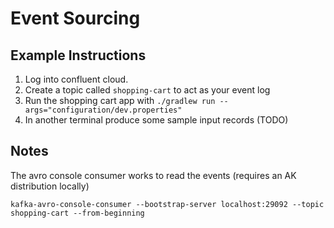# Event Sourcing

## Example Instructions
1. Log into confluent cloud. 
1. Create a topic called `shopping-cart` to act as your event log
1. Run the shopping cart app with `./gradlew run --args="configuration/dev.properties"`
1. In another terminal produce some sample input records (TODO)


## Notes
The avro console consumer works to read the events (requires an AK distribution locally)
```
kafka-avro-console-consumer --bootstrap-server localhost:29092 --topic shopping-cart --from-beginning
```